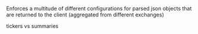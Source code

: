 Enforces a multitude of different configurations for parsed json objects that
are returned to the client (aggregated from different exchanges)


tickers vs summaries